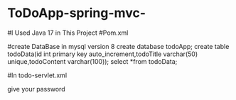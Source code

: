 # ToDoApp-spring-mvc-

#I Used Java 17 in This Project
#Pom.xml

#create DataBase in mysql version 8 
create database todoApp;
create table todoData(id int primary key auto_increment,todoTitle varchar(50) unique,todoContent varchar(100));
select *from todoData;


#In todo-servlet.xml
<property name="password" value=""/>

give your password
